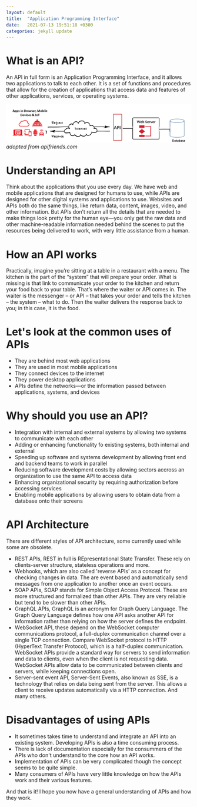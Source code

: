 ```yaml
---
layout: default
title:  "Application Programming Interface"
date:   2021-07-13 19:51:18 +0300
categories: jekyll update
---
```


# What is an API?
An API in full form is an Application Programming Interface, and it allows two applications to talk to each other. It is a set of functions and procedures that allow for the creation of applications that access data and features of other applications, services, or operating systems.

![API demo](/assets/images/API.png)                                           
*adopted from apifriends.com*

# Understanding an API
Think about the applications that you use every day. We have web and mobile applications that are designed for humans to use, while APIs are designed for other digital systems and applications to use. Websites and APIs both do the same things, like return data, content, images, video, and other information. But APIs don’t return all the details that are needed to make things look pretty for the human eye—you only get the raw data and other machine-readable information needed behind the scenes to put the resources being delivered to work, with very little assistance from a human.

# How an API works
Practically, imagine you’re sitting at a table in a restaurant with a menu. The kitchen is the part of the “system” that will prepare your order. What is missing is that link to communicate your order to the kitchen and return your food back to your table. That’s where the waiter or API comes in. The waiter is the messenger – or API – that takes your order and tells the kitchen – the system – what to do. Then the waiter delivers the response back to you; in this case, it is the food.

# Let's look at the common uses of APIs
* They are behind most web applications
* They are used in most mobile applications
* They connect devices to the internet
* They power desktop applications
* APIs define the networks—or the information passed between applications, systems, and devices

# Why should you use an API?
* Integration with internal and external systems  by allowing two systems to communicate with each other
* Adding or enhancing functionality fo existing systems, both internal and external
* Speeding up software and systems development by allowing front end and backend teams to work in parallel
* Reducing software development costs by allowing sectors accross an organization to use the same API to access data
* Enhancing organizational security by requiring authorization before accessing services
* Enabling mobile applications by allowing users to obtain data from a database onto their screens

# API Architecture
There are different styles of API architecture, some currently used while some are obsolete.
- REST APIs, REST in full is REpresentational State Transfer. These rely on clients-server structure, stateless operations and more.
- Webhooks, which are also called 'reverse APIs' as a concept for checking changes in data. The are event based and automatically send messages from one application to another once an event occurs.
- SOAP APIs, SOAP stands for Simple Object Access Protocol. These are more structured and formalized than other APIs. They are very reliable but tend to be slower than other APIs.
- GraphQL APIs, GraphQL is an acronym for Graph Query Language. The Graph Query Language defines how one API asks another API for information rather than relying on how the server defines the endpoint.
- WebSocket API, these depend on the WebSocket computer communications protocol, a full-duplex communication channel over a single TCP connection. Compare WebSocket protocol to HTTP (HyperText Transfer Protocol), which is a half-duplex communication. WebSocket APIs provide a standard way for servers to send information and data to clients, even when the client is not requesting data. WebSocket APIs allow data to be communicated between clients and servers, while keeping connections open.
- Server-sent event API, Server-Sent Events, also known as SSE, is a technology that relies on data being sent from the server. This allows a client to receive updates automatically via a HTTP connection.
And many others.

# Disadvantages of using APIs
- It sometimes takes time to understand and integrate an API into an existing system. Developing APIs is also a time consuming process.
- There is lack of documentation especially for the consummers of the APIs who don't understand to the core how an API works.
- Implementation of APIs can be very complicated though the concept seems to be quite simple.
- Many consumers of APIs have very little knowledge on how the APIs work and their various features.

And that is it! I hope you now have a general understanding of APIs and how they work. 